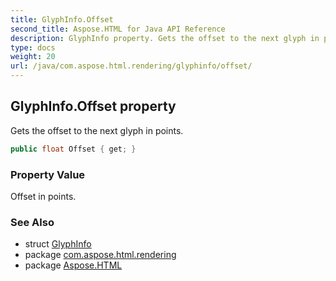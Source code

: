 ```yaml
---
title: GlyphInfo.Offset
second_title: Aspose.HTML for Java API Reference
description: GlyphInfo property. Gets the offset to the next glyph in points
type: docs
weight: 20
url: /java/com.aspose.html.rendering/glyphinfo/offset/
---
```

## GlyphInfo.Offset property

Gets the offset to the next glyph in points.

```java
public float Offset { get; }
```

### Property Value

Offset in points.

### See Also

* struct [GlyphInfo](../)
* package [com.aspose.html.rendering](../../glyphinfo/)
* package [Aspose.HTML](../../../)
